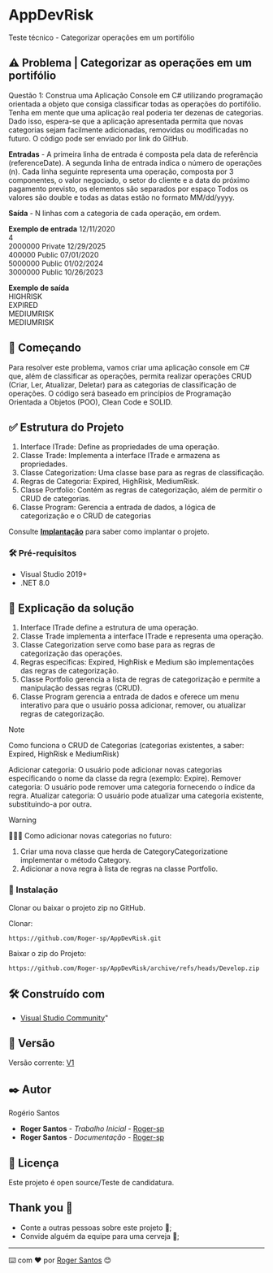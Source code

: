 # 						AppDevRisk

Teste técnico - Categorizar operações em um portifólio

## ⚠️ Problema | Categorizar as operações em um portifólio 

Questão 1: Construa uma Aplicação Console em C# utilizando programação orientada a objeto que 
consiga classificar todas as operações do portifólio. 
Tenha em mente que uma aplicação real poderia ter dezenas de categorias. Dado isso, espera-se que a 
aplicação apresentada permita que novas categorias sejam facilmente adicionadas, removidas ou 
modificadas no futuro. 
O código pode ser enviado por link do GitHub. 
 
**Entradas**
     - A primeira linha de entrada é composta pela data de referência (referenceDate). 
A segunda linha de entrada indica o número de operações (n). 
Cada linha seguinte representa uma operação, composta por 3 componentes, o valor negociado, o setor 
do cliente e a data do próximo pagamento previsto, os elementos são separados por espaço 
Todos os valores são double e todas as datas estão no formato MM/dd/yyyy. 
 
**Saída** 
     - N linhas com a categoria de cada operação, em ordem. 
 
**Exemplo de entrada**
	12/11/2020  
	4  
	2000000 Private 12/29/2025  
	400000  Public  07/01/2020  
	5000000 Public  01/02/2024  
	3000000 Public  10/26/2023  
 
**Exemplo de saída**  
	HIGHRISK  
	EXPIRED  
	MEDIUMRISK  
	MEDIUMRISK

## 🚀 Começando

Para resolver este problema, vamos criar uma aplicação console em C# que, além de classificar as operações, 
permita realizar operações CRUD (Criar, Ler, Atualizar, Deletar) para as categorias de classificação de operações.
O código será baseado em princípios de Programação Orientada a Objetos (POO), Clean Code e SOLID.

## ✅ Estrutura do Projeto

1. Interface ITrade: Define as propriedades de uma operação.
2. Classe Trade: Implementa a interface ITrade e armazena as propriedades.
3. Classe Categorization: Uma classe base para as regras de classificação.
4. Regras de Categoria: Expired, HighRisk, MediumRisk.
5. Classe Portfolio: Contém as regras de categorização, além de permitir o CRUD de categorias.
6. Classe Program: Gerencia a entrada de dados, a lógica de categorização e o CRUD de categorias
 
Consulte **[Implantação](#-implanta%C3%A7%C3%A3o)** para saber como implantar o projeto.

### 🛠️ Pré-requisitos

* Visual Studio 2019+
* .NET 8.0

## 📣 Explicação da solução

1. Interface ITrade define a estrutura de uma operação.
2. Classe Trade implementa a interface ITrade e representa uma operação.
3. Classe Categorization serve como base para as regras de categorização das operações.
4. Regras específicas: Expired, HighRisk e Medium são implementações das regras de categorização.
5. Classe Portfolio gerencia a lista de regras de categorização e permite a manipulação dessas regras (CRUD).
6. Classe Program gerencia a entrada de dados e oferece um menu interativo para que o usuário possa adicionar, remover, ou atualizar regras de categorização.

> [!NOTE] 
> Como funciona o CRUD de Categorias (categorias existentes, a saber: Expired, HighRisk e  MediumRisk)

Adicionar categoria: O usuário pode adicionar novas categorias especificando o nome da classe da regra (exemplo: Expire).
Remover categoria: O usuário pode remover uma categoria fornecendo o índice da regra.
Atualizar categoria: O usuário pode atualizar uma categoria existente, substituindo-a por outra.

> [!WARNING]
🚨🚨🚨 Como adicionar novas categorias no futuro:

1. Criar uma nova classe que herda de CategoryCategorizatione implementar o método Category.
2. Adicionar a nova regra à lista de regras na classe Portfolio.

### 🔧 Instalação

Clonar ou baixar o projeto zip no GitHub.

Clonar:

```
https://github.com/Roger-sp/AppDevRisk.git
```

Baixar o zip do Projeto:

```
https://github.com/Roger-sp/AppDevRisk/archive/refs/heads/Develop.zip
```

## 🛠️ Construído com

* [Visual Studio Community](https://visualstudio.microsoft.com/pt-br/vs/)"

## 📌 Versão

Versão corrente: [V1](https://github.com/Roger-sp/AppDevRisk/tree/Develop)

## ✒️ Autor

Rogério Santos

* **Roger Santos** - *Trabalho Inicial* - [Roger-sp](https://github.com/Roger-sp/AppDevRisk/tree/Develop)
* **Roger Santos** - *Documentação* - [Roger-sp](https://github.com/Roger-sp/AppDevRisk/blob/Develop/README.md)

## 📄 Licença

Este projeto é open source/Teste de candidatura.

## Thank you 🙏

* Conte a outras pessoas sobre este projeto 📢;
* Convide alguém da equipe para uma cerveja 🍺;

---
⌨️ com ❤️ por [Roger Santos](https://github.com/Roger-sp) 😊

